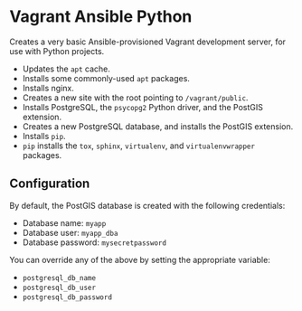 # Vagrant Ansible Python
Creates a very basic Ansible-provisioned Vagrant development server, for use with Python projects.

- Updates the `apt` cache.
- Installs some commonly-used `apt` packages.
- Installs nginx.
- Creates a new site with the root pointing to `/vagrant/public`.
- Installs PostgreSQL, the `psycopg2` Python driver, and the PostGIS extension.
- Creates a new PostgreSQL database, and installs the PostGIS extension.
- Installs `pip`.
- `pip` installs the `tox`, `sphinx`, `virtualenv`, and `virtualenvwrapper` packages.

## Configuration
By default, the PostGIS database is created with the following credentials:

- Database name: `myapp`
- Database user: `myapp_dba`
- Database password: `mysecretpassword`

You can override any of the above by setting the appropriate variable:

- `postgresql_db_name`
- `postgresql_db_user`
- `postgresql_db_password`

